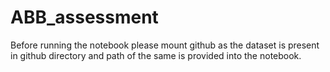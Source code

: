 # ABB_assessment

Before running the notebook please mount github as the dataset is present in github directory and path of the same is provided into the notebook.
